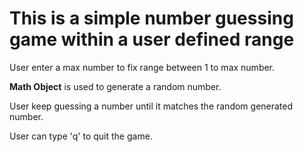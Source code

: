 # This is a simple number guessing game within a user defined range

User enter a max number to fix range between 1 to max number.

<b>Math Object</b> is used to generate a random number.

User keep guessing a number until it matches the random generated number.

User can type 'q' to quit the game.
